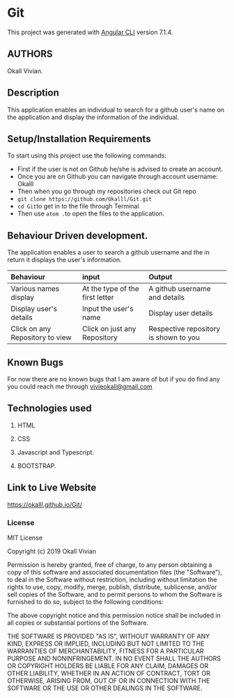 # Git

This project was generated with [Angular CLI](https://github.com/angular/angular-cli) version 7.1.4.

## AUTHORS
Okall Vivian.

## Description

This application enables an individual to search for a github user's name on the application and display the information of the individual.

## Setup/Installation Requirements

To start using this project use the following commands:
* First if the user is not on Github he/she is advised to create an account.
* Once you are on Github you can navigate through account username: Okalll
* Then when you go through my repositories check out Git repo
* `git clone https://github.com/Okalll/Git.git`
* `cd Git`to get in to the file through Terminal
* Then use `atom .`to open the files to the application.

## Behaviour Driven development.
The application enables a user to search a github username and the in return it displays the user's information.

| Behaviour | input | Output |
| :-------- | :---- | :----- |
| Various names display  | At the type of the first letter| A github username and details |
| Display user's details | Input the user's name  | Display user details |
| Click on any Repository to view | Click on just any Repository | Respective repository is shown to you |

## Known Bugs
For now there are no known bugs that I am aware of but if you do find any you could reach me through vivieokall@gmail.com

## Technologies used
1. HTML

2. CSS

3. Javascript and Typescript.

4. BOOTSTRAP.

## Link to Live Website

https://okalll.github.io/Git/

### License

MIT License

Copyright (c) 2019 Okall Vivian

Permission is hereby granted, free of charge, to any person obtaining a copy of this software and associated documentation files (the "Software"), to deal in the Software without restriction, including without limitation the rights to use, copy, modify, merge, publish, distribute, sublicense, and/or sell copies of the Software, and to permit persons to whom the Software is furnished to do so, subject to the following conditions:

The above copyright notice and this permission notice shall be included in all copies or substantial portions of the Software.

THE SOFTWARE IS PROVIDED "AS IS", WITHOUT WARRANTY OF ANY KIND, EXPRESS OR IMPLIED, INCLUDING BUT NOT LIMITED TO THE WARRANTIES OF MERCHANTABILITY, FITNESS FOR A PARTICULAR PURPOSE AND NONINFRINGEMENT. IN NO EVENT SHALL THE AUTHORS OR COPYRIGHT HOLDERS BE LIABLE FOR ANY CLAIM, DAMAGES OR OTHER LIABILITY, WHETHER IN AN ACTION OF CONTRACT, TORT OR OTHERWISE, ARISING FROM, OUT OF OR IN CONNECTION WITH THE SOFTWARE OR THE USE OR OTHER DEALINGS IN THE SOFTWARE.

